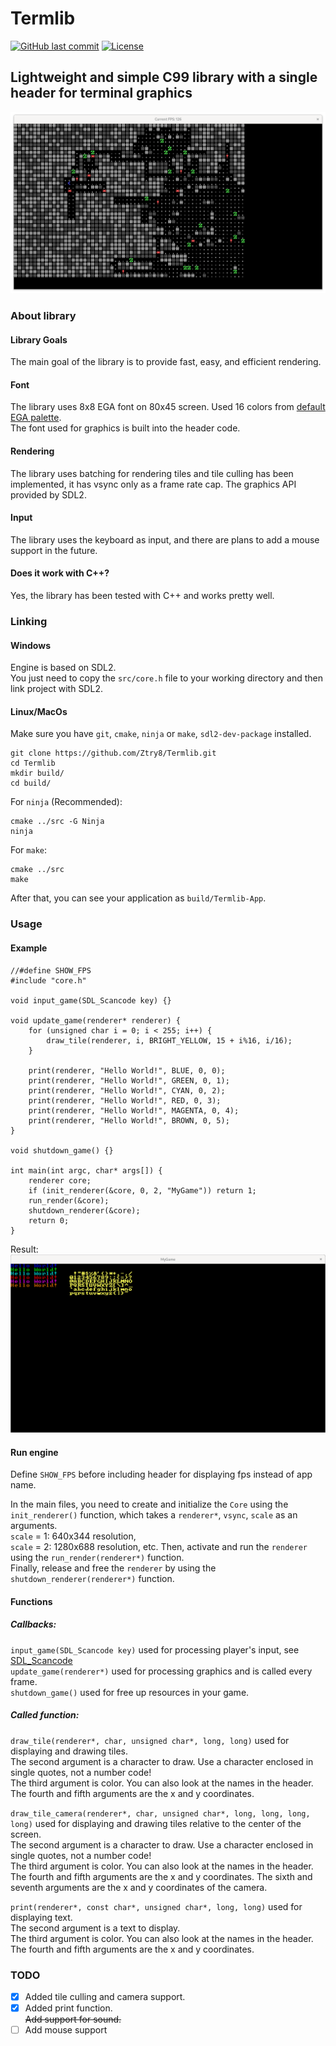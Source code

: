 # Termlib
[![GitHub last commit](https://img.shields.io/github/last-commit/ztry8/termlib)](https://github.com/ztry8/termlib/commits)
[![License](https://img.shields.io/github/license/ztry8/termlib)](https://github.com/ztry8/termlib/blob/main/LICENSE)
## Lightweight and simple C99 library with a single header for terminal graphics
![screenshot](https://github.com/Ztry8/ASCII-Engine/blob/main/screenshots/3.png)

### About library

#### Library Goals
The main goal of the library is to provide fast, easy, and efficient rendering.   

#### Font
The library uses 8x8 EGA font on 80x45 screen. Used 16 colors from [default EGA palette](https://en.wikipedia.org/wiki/Enhanced_Graphics_Adapter#Color_palette).  
The font used for graphics is built into the header code.

#### Rendering
The library uses batching for rendering tiles and tile culling has been implemented, it has vsync only as a frame rate cap. 
The graphics API provided by SDL2. 

#### Input
The library uses the keyboard as input, and there are plans to add a mouse support in the future.

#### Does it work with C++?
Yes, the library has been tested with C++ and works pretty well.


### Linking

#### Windows
Engine is based on SDL2.    
You just need to copy the `src/core.h` file to your working directory and then link project with SDL2.   

#### Linux/MacOs
Make sure you have `git`, `cmake`, `ninja` or `make`, `sdl2-dev-package` installed.
```
git clone https://github.com/Ztry8/Termlib.git
cd Termlib
mkdir build/
cd build/
```
For  `ninja` (Recommended):
```
cmake ../src -G Ninja
ninja
```
For  `make`:
```
cmake ../src
make
```
After that, you can see your application as `build/Termlib-App`.

### Usage

#### Example
```
//#define SHOW_FPS
#include "core.h"

void input_game(SDL_Scancode key) {}

void update_game(renderer* renderer) {
	for (unsigned char i = 0; i < 255; i++) {
		draw_tile(renderer, i, BRIGHT_YELLOW, 15 + i%16, i/16);
	}

	print(renderer, "Hello World!", BLUE, 0, 0);
	print(renderer, "Hello World!", GREEN, 0, 1);
	print(renderer, "Hello World!", CYAN, 0, 2);
	print(renderer, "Hello World!", RED, 0, 3);
	print(renderer, "Hello World!", MAGENTA, 0, 4);
	print(renderer, "Hello World!", BROWN, 0, 5);
}

void shutdown_game() {}

int main(int argc, char* args[]) {
	renderer core;
	if (init_renderer(&core, 0, 2, "MyGame")) return 1;
	run_render(&core);
	shutdown_renderer(&core);
	return 0;
}
```
Result:
![screenshot](https://github.com/Ztry8/ASCII-Engine/blob/main/screenshots/example.png)
#### Run engine
Define `SHOW_FPS` before including header for displaying fps instead of app name.  

In the main files, you need to create and initialize the `Core` using the `init_renderer()` function, which takes a `renderer*`, `vsync`, `scale` as an arguments.   
`scale` = 1: 640x344 resolution,   
`scale` = 2: 1280x688 resolution, etc. 
Then, activate and run the `renderer` using the `run_render(renderer*)` function.   
Finally, release and free the `renderer` by using the `shutdown_renderer(renderer*)` function.

#### Functions

##### Callbacks:
`input_game(SDL_Scancode key)` used for processing player's input, see [SDL_Scancode](https://wiki.libsdl.org/SDL2/SDL_Scancode)   
`update_game(renderer*)` used for processing graphics and is called every frame.   
`shutdown_game()` used for free up resources in your game.   

##### Called function:   
`draw_tile(renderer*, char, unsigned char*, long, long)` used for displaying and drawing tiles.   
The second argument is a character to draw. Use a character enclosed in single quotes, not a number code!   
The third argument is color. You can also look at the names in the header.   
The fourth and fifth arguments are the x and y coordinates.   

`draw_tile_camera(renderer*, char, unsigned char*, long, long, long, long)` used for displaying and drawing tiles relative to the center of the screen.   
The second argument is a character to draw. Use a character enclosed in single quotes, not a number code!   
The third argument is color. You can also look at the names in the header.   
The fourth and fifth arguments are the x and y coordinates.
The sixth and seventh arguments are the x and y coordinates of the camera.

`print(renderer*, const char*, unsigned char*, long, long)` used for displaying text.   
The second argument is a text to display.    
The third argument is color. You can also look at the names in the header.   
The fourth and fifth arguments are the x and y coordinates.

### TODO
- [x] Added tile culling and camera support.
- [x] Added print function.   
~~Add support for sound.~~
- [ ] Add mouse support
